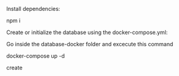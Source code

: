 Install dependencies:

npm i

Create or initialize the database using the docker-compose.yml:

Go inside the database-docker folder and excecute this command

docker-compose up -d

create 
